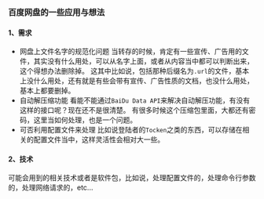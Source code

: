 ### 百度网盘的一些应用与想法

#### 1、需求

* 网盘上文件名字的规范化问题
    当转存的时候，肯定有一些宣传、广告用的文件，其实没有什么用处，可以从名字上面，或者从内容当中都可以判断出来，这个得想办法删除掉。
    这其中比如说，包括那种后缀名为`.url`的文件，基本上没什么用处，还有就是有些会带有宣传、广告性质的文档，也没什么用处，基本上都要删掉。
* 自动解压缩功能
    看能不能通过`BaiDu Data API`来解决自动解压功能，有没有这样的接口呢？现在还不是很清楚。
    有很多时候这个压缩包里面，大都还有密码，这里当如何处理，也是一个问题。
* 可否利用配置文件来处理
    比如说登陆者的`Tocken`之类的东西，可以存储在相关的配置文件当中，这样灵活性会相对大一些。

#### 2、技术

可能会用到的相关技术或者是软件包，比如说，处理配置文件的，处理命令行参数的，处理网络请求的，etc...
